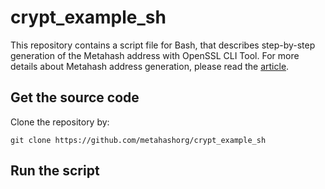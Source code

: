 # crypt_example_sh
This repository contains a script file for Bash, that describes step-by-step generation of the Metahash address with OpenSSL CLI Tool. For more details about Metahash address generation, please read the [article](https://support.metahash.org/hc/en-us/articles/360002712193-Getting-started-with-Metahash-network#h_683619682421524476003219).

## Get the source code

Clone the repository by:


```shell
git clone https://github.com/metahashorg/crypt_example_sh
```

## Run the script
